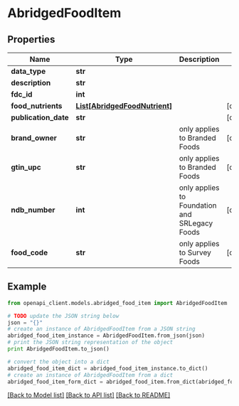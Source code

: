 # AbridgedFoodItem


## Properties
Name | Type | Description | Notes
------------ | ------------- | ------------- | -------------
**data_type** | **str** |  | 
**description** | **str** |  | 
**fdc_id** | **int** |  | 
**food_nutrients** | [**List[AbridgedFoodNutrient]**](AbridgedFoodNutrient.md) |  | [optional] 
**publication_date** | **str** |  | [optional] 
**brand_owner** | **str** | only applies to Branded Foods | [optional] 
**gtin_upc** | **str** | only applies to Branded Foods | [optional] 
**ndb_number** | **int** | only applies to Foundation and SRLegacy Foods | [optional] 
**food_code** | **str** | only applies to Survey Foods | [optional] 

## Example

```python
from openapi_client.models.abridged_food_item import AbridgedFoodItem

# TODO update the JSON string below
json = "{}"
# create an instance of AbridgedFoodItem from a JSON string
abridged_food_item_instance = AbridgedFoodItem.from_json(json)
# print the JSON string representation of the object
print AbridgedFoodItem.to_json()

# convert the object into a dict
abridged_food_item_dict = abridged_food_item_instance.to_dict()
# create an instance of AbridgedFoodItem from a dict
abridged_food_item_form_dict = abridged_food_item.from_dict(abridged_food_item_dict)
```
[[Back to Model list]](../README.md#documentation-for-models) [[Back to API list]](../README.md#documentation-for-api-endpoints) [[Back to README]](../README.md)


